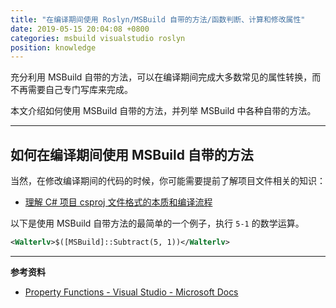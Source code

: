 ```yaml
---
title: "在编译期间使用 Roslyn/MSBuild 自带的方法/函数判断、计算和修改属性"
date: 2019-05-15 20:04:08 +0800
categories: msbuild visualstudio roslyn
position: knowledge
---
```


充分利用 MSBuild 自带的方法，可以在编译期间完成大多数常见的属性转换，而不再需要自己专门写库来完成。

本文介绍如何使用 MSBuild 自带的方法，并列举 MSBuild 中各种自带的方法。

---

<div id="toc"></div>

## 如何在编译期间使用 MSBuild 自带的方法

当然，在修改编译期间的代码的时候，你可能需要提前了解项目文件相关的知识：

- [理解 C# 项目 csproj 文件格式的本质和编译流程](/post/understand-the-csproj.html)

以下是使用 MSBuild 自带方法的最简单的一个例子，执行 `5-1` 的数学运算。

```xml
<Walterlv>$([MSBuild]::Subtract(5, 1))</Walterlv>
```

---

**参考资料**

- [Property Functions - Visual Studio - Microsoft Docs](https://docs.microsoft.com/en-us/visualstudio/msbuild/property-functions)
